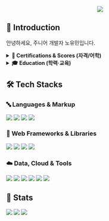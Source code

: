 <div align="center">
  <img src="https://capsule-render.vercel.app/api?type=cylinder&color=gradient&height=120&text=youmin%27s%20github&animation=fadeIn&fontColor=000000&fontSize=40" />
</div>

## 🙌 Introduction
안녕하세요, 주니어 개발자 노유민입니다.

<!-- 📜 Certifications -->
<details>
  <summary><b>📜 Certifications & Scores (자격/어학)</b></summary>

- SQLD (SQL Developer) — <sub>2023.10</sub>  
- 정보처리기사 (Engineer Information Processing) — <sub>2023.11</sub>  
- TOEIC Speaking 160 (AL, Advanced Low) — <sub>2024.03</sub>  
- AWS Certified Solutions Architect – Associate — <sub>2024.08</sub>  
- ADsP (데이터분석 준전문가) — <sub>2025.09</sub>  
</details>

<!-- 🎓 Education -->
<details>
  <summary><b>🎓 Education (학력·교육)</b></summary>

- 운정고등학교 졸업 — <sub>2013.03 – 2016.02</sub>  
- 한국외국어대학교 입학 — <sub>2016.03</sub>  
- 코리아IT아카데미 — <sub>2020.04 – 2021.04</sub>  
- 한국외국어대학교 졸업 — <sub>2023.08</sub>  
- 한국소프트웨어산업협회 MSA 기반 Full Stack 개발 전문가 양성과정 — <sub>2023.03 – 2023.10</sub>  
- 대한상공회의소 디지털 하나로 — <sub>2025.03 – 2025.09</sub>  
</details>

## 🛠️ Tech Stacks

### 🔤 Languages & Markup
<p>
  <img src="https://img.shields.io/badge/CSS3-1572B6?style=flat&logo=css3&logoColor=white"/>
  <img src="https://img.shields.io/badge/Java-007396?style=flat&logo=java&logoColor=white"/>
  <img src="https://img.shields.io/badge/JavaScript-F7DF1E?style=flat&logo=javascript&logoColor=white"/>
  <img src="https://img.shields.io/badge/TypeScript-007ACC?style=flat&logo=typescript&logoColor=white"/>
</p>

### 🧩 Web Frameworks & Libraries
<p>
  <img src="https://img.shields.io/badge/React-61DAFB?style=flat&logo=react&logoColor=white"/>
  <img src="https://img.shields.io/badge/Next.js-000000?style=flat&logo=nextdotjs&logoColor=white"/>
  <img src="https://img.shields.io/badge/Spring_Boot-6DB33F?style=flat&logo=springboot&logoColor=white"/>
  <img src="https://img.shields.io/badge/Tailwind_CSS-06B6D4?style=flat&logo=tailwindcss&logoColor=white"/>
</p>

### ☁️ Data, Cloud & Tools
<p>
  <img src="https://img.shields.io/badge/GitHub-181717?style=flat&logo=github&logoColor=white"/>
  <img src="https://img.shields.io/badge/Figma-F24E1E?style=flat&logo=figma&logoColor=white"/>
  <img src="https://img.shields.io/badge/MySQL-4479A1?style=flat&logo=mysql&logoColor=white"/>
  <img src="https://img.shields.io/badge/Oracle-F80000?style=flat&logo=oracle&logoColor=white"/>
  <img src="https://img.shields.io/badge/Prisma-2D3748?style=flat&logo=prisma&logoColor=white"/>
  <img src="https://img.shields.io/badge/Amazon_AWS-232F3E?style=flat&logo=amazonaws&logoColor=white"/>
</p>

## 🏅 Stats
<p>
  <img src="https://github-readme-solvedac.hyp3rflow.vercel.app/api/?handle=caffrose" />
  <img src="https://github-readme-stats.vercel.app/api?username=caffrose415&show_icons=true&bg_color=180,ffffff,ffffff&title_color=000000&text_color=000000" />
  <img src="https://github-readme-stats.vercel.app/api/top-langs/?username=caffrose415&layout=compact&bg_color=180,ffffff,ffffff&title_color=000000&text_color=000000" />
</p>
